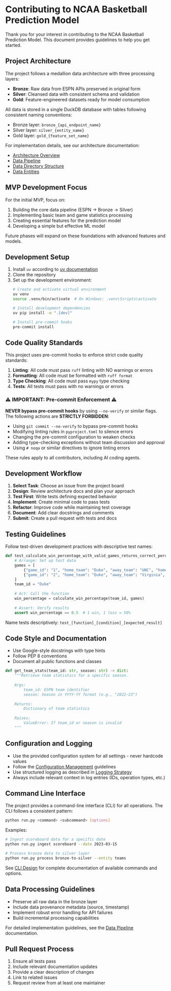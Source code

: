 # Contributing to NCAA Basketball Prediction Model

Thank you for your interest in contributing to the NCAA Basketball Prediction Model. This document provides guidelines to help you get started.

## Project Architecture

The project follows a medallion data architecture with three processing layers:

- **Bronze**: Raw data from ESPN APIs preserved in original form
- **Silver**: Cleansed data with consistent schema and validation 
- **Gold**: Feature-engineered datasets ready for model consumption

All data is stored in a single DuckDB database with tables following consistent naming conventions:
- Bronze layer: `bronze_{api_endpoint_name}`
- Silver layer: `silver_{entity_name}`
- Gold layer: `gold_{feature_set_name}`

For implementation details, see our architecture documentation:
- [Architecture Overview](docs/architecture/index.md)
- [Data Pipeline](docs/architecture/data-pipeline.md)
- [Data Directory Structure](docs/architecture/data-directory-structure.md)
- [Data Entities](docs/architecture/data-entities.md)

## MVP Development Focus

For the initial MVP, focus on:

1. Building the core data pipeline (ESPN → Bronze → Silver)
2. Implementing basic team and game statistics processing
3. Creating essential features for the prediction model
4. Developing a simple but effective ML model

Future phases will expand on these foundations with advanced features and models.

## Development Setup

1. Install `uv` according to [uv documentation](https://github.com/astral-sh/uv)
2. Clone the repository
3. Set up the development environment:
   ```bash
   # Create and activate virtual environment
   uv venv
   source .venv/bin/activate  # On Windows: .venv\Scripts\activate
   
   # Install development dependencies
   uv pip install -e ".[dev]"
   
   # Install pre-commit hooks
   pre-commit install
   ```

## Code Quality Standards

This project uses pre-commit hooks to enforce strict code quality standards:

1. **Linting**: All code must pass `ruff` linting with NO warnings or errors
2. **Formatting**: All code must be formatted with `ruff format`
3. **Type Checking**: All code must pass `mypy` type checking
4. **Tests**: All tests must pass with no warnings or errors

### ⚠️ IMPORTANT: Pre-commit Enforcement ⚠️

**NEVER bypass pre-commit hooks** by using `--no-verify` or similar flags. The following actions are **STRICTLY FORBIDDEN**:

- Using `git commit --no-verify` to bypass pre-commit hooks
- Modifying linting rules in `pyproject.toml` to silence errors
- Changing the pre-commit configuration to weaken checks
- Adding type-checking exceptions without team discussion and approval
- Using `# noqa` or similar directives to ignore linting errors

These rules apply to all contributors, including AI coding agents.

## Development Workflow

1. **Select Task**: Choose an issue from the project board
2. **Design**: Review architecture docs and plan your approach
3. **Test First**: Write tests defining expected behavior
4. **Implement**: Create minimal code to pass tests
5. **Refactor**: Improve code while maintaining test coverage
6. **Document**: Add clear docstrings and comments
7. **Submit**: Create a pull request with tests and docs

## Testing Guidelines

Follow test-driven development practices with descriptive test names:

```python
def test_calculate_win_percentage_with_valid_games_returns_correct_percentage():
    # Arrange: Set up test data
    games = [
        {"game_id": "1", "home_team": "Duke", "away_team": "UNC", "home_score": 75, "away_score": 70},
        {"game_id": "2", "home_team": "Duke", "away_team": "Virginia", "home_score": 65, "away_score": 70}
    ]
    team_id = "Duke"
    
    # Act: Call the function
    win_percentage = calculate_win_percentage(team_id, games)
    
    # Assert: Verify results
    assert win_percentage == 0.5  # 1 win, 1 loss = 50%
```

Name tests descriptively: `test_[function]_[condition]_[expected_result]`

## Code Style and Documentation

- Use Google-style docstrings with type hints
- Follow PEP 8 conventions
- Document all public functions and classes

```python
def get_team_stats(team_id: str, season: str) -> dict:
    """Retrieve team statistics for a specific season.
    
    Args:
        team_id: ESPN team identifier
        season: Season in YYYY-YY format (e.g., "2022-23")
        
    Returns:
        Dictionary of team statistics
        
    Raises:
        ValueError: If team_id or season is invalid
    """
```

## Configuration and Logging

- Use the provided configuration system for all settings - never hardcode values
- Follow the [Configuration Management](docs/architecture/configuration-management.md) guidelines
- Use structured logging as described in [Logging Strategy](docs/architecture/logging-strategy.md)
- Always include relevant context in log entries (IDs, operation types, etc.)

## Command Line Interface

The project provides a command-line interface (CLI) for all operations. The CLI follows a consistent pattern:

```bash
python run.py <command> <subcommand> [options]
```

Examples:
```bash
# Ingest scoreboard data for a specific date
python run.py ingest scoreboard --date 2023-03-15

# Process bronze data to silver layer
python run.py process bronze-to-silver --entity teams
```

See [CLI Design](docs/architecture/cli-design.md) for complete documentation of available commands and options.

## Data Processing Guidelines

- Preserve all raw data in the bronze layer
- Include data provenance metadata (source, timestamp)
- Implement robust error handling for API failures
- Build incremental processing capabilities

For detailed implementation guidelines, see the [Data Pipeline](docs/architecture/data-pipeline.md) documentation.

## Pull Request Process

1. Ensure all tests pass
2. Include relevant documentation updates
3. Provide a clear description of changes
4. Link to related issues
5. Request review from at least one maintainer
